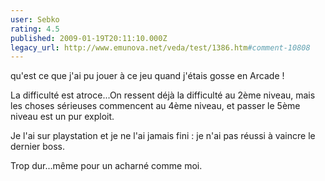 ```yaml
---
user: Sebko
rating: 4.5
published: 2009-01-19T20:11:10.000Z
legacy_url: http://www.emunova.net/veda/test/1386.htm#comment-10808
---
```

qu'est ce que j'ai pu jouer à ce jeu quand j'étais gosse en Arcade !

La difficulté est atroce...On ressent déjà la difficulté au 2ème niveau, mais les choses sérieuses commencent au 4ème niveau, et passer le 5ème niveau est un pur exploit.

Je l'ai sur playstation et je ne l'ai jamais fini : je n'ai pas réussi à vaincre le dernier boss.

Trop dur...même pour un acharné comme moi.